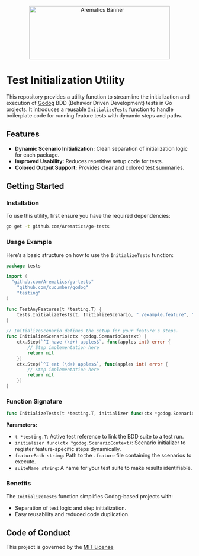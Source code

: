 <p align="center">
  <img src="https://arematics.com/assets/banner/full_banner_transparent.png" width="380" height="144" alt="Arematics Banner">
</p>

# Test Initialization Utility

This repository provides a utility function to streamline the initialization and execution of [Godog](https://github.com/cucumber/godog) BDD (Behavior Driven Development) tests in Go projects. It introduces a reusable `InitializeTests` function to handle boilerplate code for running feature tests with dynamic steps and paths.

## Features

- **Dynamic Scenario Initialization:** Clean separation of initialization logic for each package.
- **Improved Usability:** Reduces repetitive setup code for tests.
- **Colored Output Support:** Provides clear and colored test summaries.

## Getting Started

### Installation

To use this utility, first ensure you have the required dependencies:

```bash
go get -t github.com/Arematics/go-tests
```

### Usage Example

Here’s a basic structure on how to use the `InitializeTests` function:

```go
package tests

import (
  "github.com/Arematics/go-tests"
	"github.com/cucumber/godog"
	"testing"
)

func TestAnyFeatures(t *testing.T) {
	tests.InitializeTests(t, InitializeScenario, "./example.feature", "Example Suite")
}

// InitializeScenario defines the setup for your feature's steps.
func InitializeScenario(ctx *godog.ScenarioContext) {
	ctx.Step(`^I have (\d+) apples$`, func(apples int) error {
		// Step implementation here
		return nil
	})
	ctx.Step(`^I eat (\d+) apples$`, func(apples int) error {
		// Step implementation here
		return nil
	})
}
```

### Function Signature

```go
func InitializeTests(t *testing.T, initializer func(ctx *godog.ScenarioContext), featurePath string, suiteName string)
```

**Parameters:**

- `t *testing.T`: Active test reference to link the BDD suite to a test run.
- `initializer func(ctx *godog.ScenarioContext)`: Scenario initializer to register feature-specific steps dynamically.
- `featurePath string`: Path to the `.feature` file containing the scenarios to execute.
- `suiteName string`: A name for your test suite to make results identifiable.

### Benefits

The `InitializeTests` function simplifies Godog-based projects with:

- Separation of test logic and step initialization.
- Easy reusability and reduced code duplication.

## Code of Conduct

This project is governed by the [MIT License](LICENSE)
